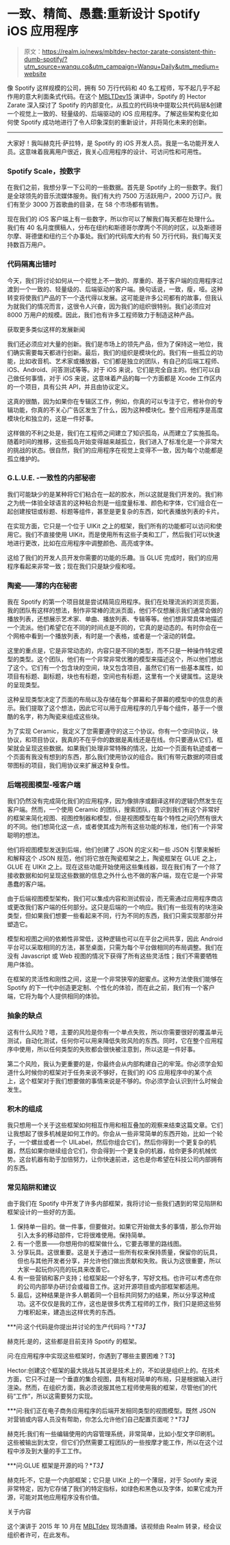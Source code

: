 # 一致、精简、愚蠢:重新设计 Spotify iOS 应用程序

> 原文：<https://realm.io/news/mbltdev-hector-zarate-consistent-thin-dumb-spotify/?utm_source=wanqu.co&utm_campaign=Wanqu+Daily&utm_medium=website>

像 Spotify 这样规模的公司，拥有 50 万行代码和 40 名工程师，写不起几乎不起作用的意大利面条式代码。在这个 [MBLTDev15](https://2015.mbltdev.ru/) 演讲中，Spotify 的 Hector Zarate 深入探讨了 Spotify 的内部变化，从孤立的代码块中提取公共代码层&创建一个视觉上一致的、轻量级的、后端驱动的 iOS 应用程序。了解这些架构变化如何使 Spotify 成功地进行了令人印象深刻的重新设计，并将简化未来的创新。

* * *

大家好！我叫赫克托·萨拉特，是 Spotify 的 iOS 开发人员。我是一名功能开发人员。这意味着我离用户很近，我关心应用程序的设计、可访问性和可用性。

### Spotify Scale，按数字 

在我们之前，我想分享一下公司的一些数据。首先是 Spotify 上的一些数字。我们是全球领先的音乐流媒体服务。我们有大约 7500 万活跃用户，2000 万订户。我们有至少 3000 万首歌曲的目录，在 58 个市场都有销售。

现在我们的 iOS 客户端上有一些数字，所以你可以了解我们每天都在处理什么。我们有 40 名月度撰稿人，分布在纽约和斯德哥尔摩两个不同的时区，以及斯德哥尔摩、哥德堡和纽约三个办事处。我们的代码库大约有 50 万行代码，我们每天支持数百万用户。

### 代码隔离出错时 

今天，我们将讨论如何从一个视觉上不一致的、厚重的、基于客户端的应用程序过渡到一个一致的、轻量级的、后端驱动的客户端。换句话说，一致，瘦，哑。这种转变将使我们产品的下一个迭代得以发展。这可能是许多公司都有的故事，但我认为就我们的情况而言，这很令人兴奋，因为我们的组织很特别。我们必须应对 8000 万用户的规模。因此，我们也有许多工程师致力于制造这种产品。

获取更多类似这样的发展新闻

我们还必须应对大量的创新。我们是市场上的领先产品，但为了保持这一地位，我们确实需要每天都进行创新。最后，我们的组织是模块化的。我们有一些孤立的功能，比如收音机、艺术家或播放器，它们都是独立的团队，有自己的后端工程师、iOS、Android、问答测试等等。对于 iOS 来说，它们是完全自主的。他们可以自己做任何事情，对于 iOS 来说，这意味着产品的每一个方面都是 Xcode 工作区内的一个项目，具有公共 API，并且由协议定义。

这真的很酷，因为如果你在专辑区工作，例如，你真的可以专注于它，修补你的专辑功能，你真的不关心广告区发生了什么，因为这种模块化。整个应用程序是高度模块化和独立的，这是一件好事。

这样做的不利之处是，我们在工程师之间建立了知识孤岛，从而建立了实施孤岛。随着时间的推移，这些孤岛开始变得越来越孤立，我们进入了标准化是一个非常大的挑战的状态。很自然，我们的应用程序在视觉上变得不一致，因为每个功能都是孤立维护的。

### G.L.U.E. -一致性的内部秘密 

我们可能缺少的是某种将它们粘合在一起的胶水，所以这就是我们开发的。我们称之为统一体验全球语言的这种粘合剂是一组度量标准、颜色和字体，它们组合在一起创建按钮或标题、标题等组件，甚至是更复杂的东西，如代表播放列表的卡片。

在实现方面，它只是一个位于 UIKit 之上的框架，我们所有的功能都可以访问和使用它。我们不直接使用 UIKit，而是使用所有这些子类和工厂，然后我们可以快速地进行更改，比如在应用程序中调整颜色、高亮或字体。

这给了我们的开发人员开发你需要的功能的乐趣。当 GLUE 完成时，我们的应用程序看起来非常一致；现在我们只是缺少瘦和哑。

### 陶瓷——薄的内在秘密 

我在 Spotify 的第一个项目就是尝试精简应用程序。我们在处理流派的浏览页面，我的团队有这样的想法，制作非常棒的流派页面，他们不仅想展示我们通常会做的播放列表，还想展示艺术家、单曲、播放列表、专辑等等。他们想非常具体地描述一个流派。他们希望它在不同的时间点是不同的，它真的是动态的。有时你会在一个网格中看到一个播放列表，有时是一个表格，或者是一个滚动的转盘。

这里的重点是，它是非常动态的，内容只是不同的类型，而不只是一种操作特定模型的类型。这个团队，他们有一个非常非常优雅的模型来描述这个，所以他们想出了这个。它们有一个包含块的空间，块又包含项目，虽然它们有一些基本属性，如项目有标题、副标题，块也有标题，空间也有标题，这里有一个关键属性。这是块的呈现类型。

这种呈现类型决定了页面的布局以及存储在每个屏幕和子屏幕的模型中的信息的表示。我们提取了这个想法，因此它可以用于应用程序的几乎每个组件，基于一个很酷的名字，称为陶瓷来组成这些块。

为了实现 Ceramic，我定义了您需要遵守的这三个协议。你有一个空间协议，块协议，和项目协议，我真的不在乎你的数据是离线还是在线。你只要遵从它们，框架就会呈现这些数据。如果我们处理非常特殊的情况，比如一个页面有轨迹或者一个页面有我没有想到的东西，那么我们使用协议的组合。我们有带元数据的项目或带图标的项目，我们用协议来扩展这种复杂性。

### 后端视图模型-哑客户端 

我们仍然没有完成简化我们的应用程序，因为像排序或翻译这样的逻辑仍然发生在客户端。然而，一个使用 Ceramic 的团队，搜索团队，意识到我们有这个非常好的框架来简化视图、视图控制器和模型，但是视图模型在每个特性之间仍然有很大的不同。他们想简化这一点，或者使其成为所有这些功能的标准，他们有一个非常聪明的想法。

他们将视图模型发送到后端，他们创建了 JSON 的定义和一些 JSON 引擎来解析和解释这个 JSON 规范，他们将它放在陶瓷框架之上，陶瓷框架在 GLUE 之上，GLUE 在 UIKit 之上。现在这些功能开始使用这些集线器，现在我们有了一个除了接收数据和如何呈现这些数据的信息之外什么也不做的客户端，现在它是一个非常愚蠢的客户端。

由于后端视图模型架构，我们可以集成内容和测试假设，而无需通过应用程序商店或更改我们客户端的任何部分。这只是后端的一个响应。我们有一些现有的块渲染类型，但如果我们想要一些看起来不同，行为不同的东西，我们只需实现那部分并塑造它。

模型和视图之间的依赖性非常低，这种逻辑也可以在平台之间共享，因此 Android 平台可以采取相同的方法，甚至桌面，只需为每个平台做相同的布局调整。我们在没有 Javascript 或 Web 视图的情况下获得了所有这些灵活性；我们不需要牺牲用户体验。

在框架的灵活性和刚性之间，这是一个非常狭窄的甜蜜点。这种方法使我们能够在 Spotify 的下一代中创造更定制、个性化的体验，而在此之前，我们有一个客户端，它将为每个人提供相同的体验。

### 抽象的缺点 

这有什么风险？嗯，主要的风险是你有一个单点失败，所以你需要很好的覆盖单元测试，自动化测试，任何你可以用来降低失败风险的东西。同时，它在整个应用程序中使用，所以任何类型的失败都会很快被注意到，所以这是一件好事。

第二个风险，我认为更重要的是，你最终会从内部构建自己的牢笼。你必须学会知道什么时候你的框架对于任务来说不够好，在我们的 iOS 应用程序中的某个点上，这个框架对于我们想要做的事情来说是不够的。你必须学会认识到什么时候会发生。

### 积木的组成 

我只想用一个关于这些框架如何相互作用和相互叠加的观察来结束这篇文章。它们让我想起了很多机械是如何工作的。你会从一些非常简单的东西开始，比如一个轮子，一个螺丝或者一个 UILabel，然后你组合它们，然后你得到一个更复杂的机器，然后如果你继续组合它们，你会得到一个更复杂的机器，给你更多的机械优势。这台机器有助于加倍努力，让你快速前进，这也是你希望在科技公司内部拥有的东西。

### 常见陷阱和建议 

由于我们在 Spotify 中开发了许多内部框架，我将讨论一些我们遇到的常见陷阱和框架设计的一些好的方面。

1.  保持单一目的。做一件事，但要做对。如果它开始做太多的事情，那么你开始引入太多的移动部件，它将很难使用。保持简单。
2.  有一个愿景——你想用你的框架做什么，它要去哪里的路线图。
3.  分享玩具。这很重要。这是关于通过一些所有权来保持质量，保留你的玩具，但也与其他开发者分享，并允许他们做出贡献和失败。我认为这很重要，所以大家一起玩你闪亮的玩具来改善它。
4.  有一些营销和客户支持；给框架起一个好名字，写好文档。也许可以考虑在你的公司内部举办研讨会或福音工作。这对开源项目或内部框架都适用。
5.  最后，这种结果是许多人朝着同一个目标共同努力的结果，所以分享这种成功。这不仅仅是我的工作，这也是很多优秀工程师的工作，我们只是把这些努力堆积起来，建造出这样优秀的东西。

***问:这个代码是你提出并讨论的生产代码吗？**T3】*

赫克托:是的，这些都是目前支持 Spotify 的框架。

问:在应用程序中实现这些框架时，你遇到了哪些主要困难？T3】

Hector:创建这个框架的最大挑战与其说是技术上的，不如说是组织上的。在技术方面，它只不过是一个垂直的集合视图，具有相对简单的布局，只是根据输入进行渲染。然而，在组织方面，我必须说服其他工程师使用我的框架，尽管他们的代码“工作”，所以这需要努力实现。

***问:我们正在电子商务应用程序的后端开发相同类型的视图模型。既然 JSON 对营销或内容人员没有帮助，你怎么允许他们自己配置页面呢？**T3】*

赫克托:我们有一些编辑使用的内容管理系统，非常简单，比如小型文字印刷机。这些被输出到太空，但它们仍然需要工程团队的一些按摩才能工作，所以在这个过程中涉及到大量的手工工作。

***问:GLUE 框架是开源的吗？**T3】*

赫克托:不，它是一个内部框架；它只是 UIKit 上的一个薄层，对于 Spotify 来说非常特定，因为它存储了我们的特定指标，如绿色和黑色以及字体，如果它成为开源，可能对其他应用程序没有价值。

 <dov class="about-speaker flex center xs-column">关于内容

这个演讲于 2015 年 10 月在 [MBLTdev](https://mbltdev.ru/en) 现场直播。该视频由 Realm 转录，经会议组织者许可，在此发布。</dov>